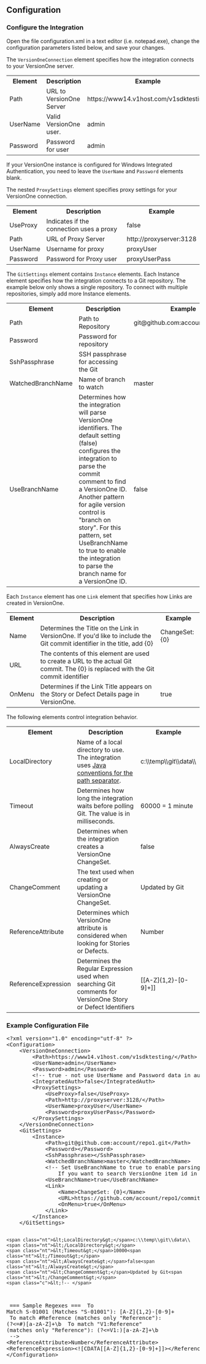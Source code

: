 ## Configuration

### Configure the Integration

Open the file configuration.xml in a text editor (i.e. notepad.exe), change the configuration parameters listed below, and save your changes.

The `VersionOneConnection` element specifies how the integration connects to your VersionOne server.

<table>
	<tbody>
		<tr>
			<th>Element</th>
			<th>Description</th>
			<th>Example</th>
		</tr>
		<tr>
			<td>Path</td>
			<td>URL to VersionOne Server</td>
			<td>https://www14.v1host.com/v1sdktesting/</td>
		</tr>
		<tr>
			<td>UserName</td>
			<td>Valid VersionOne user.</td>
			<td>admin</td>
		</tr>
		<tr>
			<td>Password</td>
			<td>Password for user</td>
			<td>admin</td>
		</tr>
	</tbody>
</table>

If your VersionOne instance is configured for Windows Integrated Authentication, you need to leave the `UserName` and `Password` elements blank.

The nested `ProxySettings` element specifies proxy settings for	your VersionOne connection.

<table>
	<tbody>
		<tr>
			<th>Element</th>
			<th>Description</th>
			<th>Example</th>
		</tr>
		<tr>
			<td>UseProxy</td>
			<td>Indicates if the connection uses a proxy</td>
			<td>false</td>
		</tr>
		<tr>
			<td>Path</td>
			<td>URL of Proxy Server</td>
			<td>http://proxyserver:3128</td>
		</tr>
		<tr>
			<td>UserName</td>
			<td>Username for proxy</td>
			<td>proxyUser</td>
		</tr>
		<tr>
			<td>Password</td>
			<td>Password for Proxy user</td>
			<td>proxyUserPass</td>
		</tr>
	</tbody>
</table>

The `GitSettings` element contains `Instance` elements. Each Instance element specifies how the integration connects to a Git repository. The example below only shows a single repository. To connect with multiple repositories, simply add more Instance elements.

<table>
	<tbody>
		<tr>
			<th>Element</th>
			<th>Description</th>
			<th>Example</th>
		</tr>
		<tr>
			<td>Path</td>
			<td>Path to Repository</td>
			<td>git@github.com:account/repo1.git</td>
		</tr>
		<tr>
			<td>Password</td>
			<td>Password for repository</td>
			<td>&nbsp;</td>
		</tr>
		<tr>
			<td>SshPassphrase</td>
			<td>SSH passphrase for accessing the Git</td>
			<td>&nbsp;</td>
		</tr>
		<tr>
			<td>WatchedBranchName</td>
			<td>Name of branch to watch</td>
			<td>master</td>
		</tr>
		<tr>
			<td>UseBranchName</td>
			<td>Determines how the integration will parse VersionOne identifiers. The default setting (false) configures the integration to parse the commit comment to find a VersionOne ID. Another pattern for agile version control is "branch on story". For this pattern, set UseBranchName to true to enable the integration to parse the branch name for a VersionOne ID.</td>
			<td>false</td>
		</tr>
	</tbody>
</table>

Each `Instance` element has one `Link` element that specifies how Links are created in VersionOne.

<table>
	<tbody>
		<tr>
			<th>Element</th>
			<th>Description</th>
			<th>Example</th>
		</tr>
		<tr>
			<td>Name</td>
			<td>Determines the Title on the Link in VersionOne. If you'd
				like to include the Git commit identifier in the title, add {0}</td>
			<td>ChangeSet: {0}</td>
		</tr>
		<tr>
			<td>URL</td>
			<td>The contents of this element are used to create a URL to
				the actual Git commit. The {0} is replaced with the Git commit
				identifier</td>
			<td>&nbsp;</td>
		</tr>
		<tr>
			<td>OnMenu</td>
			<td>Determines if the Link Title appears on the Story or
				Defect Details page in VersionOne.</td>
			<td>true</td>
		</tr>
	</tbody>
</table>

The following elements control integration behavior.

<table>
	<tbody>
		<tr>
			<th>Element</th>
			<th>Description</th>
			<th>Example</th>
		</tr>
		<tr>
			<td>LocalDirectory</td>
			<td>Name of a local directory to use. The integration uses <a href='http://docs.oracle.com/javase/1.4.2/docs/api/java/io/File.html'>Java conventions for the path separator</a>.</td>
			<td>c:\\temp\\git\\data\\</td>
		</tr>
		<tr>
			<td>Timeout</td>
			<td>Determines how long the integration waits before polling
				Git. The value is in milliseconds.</td>
			<td>60000 = 1 minute</td>
		</tr>
		<tr>
			<td>AlwaysCreate</td>
			<td>Determines when the integration creates a VersionOne
				ChangeSet.</td>
			<td>false</td>
		</tr>
		<tr>
			<td>ChangeComment</td>
			<td>The text used when creating or updating a VersionOne
				ChangeSet.</td>
			<td>Updated by Git</td>
		</tr>
		<tr>
			<td>ReferenceAttribute</td>
			<td>Determines which VersionOne attribute is considered when
				looking for Stories or Defects.</td>
			<td>Number</td>
		</tr>
		<tr>
			<td>ReferenceExpression</td>
			<td>Determines the Regular Expression used when searching Git
				comments for VersionOne Story or Defect Identifiers</td>
			<td>[[A-Z]{1,2}-[0-9]+]]</td>
		</tr>
	</tbody>
</table>

### Example Configuration File

<div class="hlcode">
<div class="syntax"><pre><span class="cp">&lt;?xml version=&quot;1.0&quot; encoding=&quot;utf-8&quot; ?&gt;</span>
<span class="nt">&lt;Configuration&gt;</span>
    <span class="nt">&lt;VersionOneConnection&gt;</span>
        <span class="nt">&lt;Path&gt;</span>https://www14.v1host.com/v1sdktesting/<span class="nt">&lt;/Path&gt;</span>
        <span class="nt">&lt;UserName&gt;</span>admin<span class="nt">&lt;/UserName&gt;</span>
        <span class="nt">&lt;Password&gt;</span>admin<span class="nt">&lt;/Password&gt;</span>
        <span class="c">&lt;!-- true - not use UserName and Password data in authentication--&gt;</span>
        <span class="nt">&lt;IntegratedAuth&gt;</span>false<span class="nt">&lt;/IntegratedAuth&gt;</span>
        <span class="nt">&lt;ProxySettings&gt;</span>
            <span class="nt">&lt;UseProxy&gt;</span>false<span class="nt">&lt;/UseProxy&gt;</span>
            <span class="nt">&lt;Path&gt;</span>http://proxyserver:3128/<span class="nt">&lt;/Path&gt;</span>
            <span class="nt">&lt;UserName&gt;</span>proxyUser<span class="nt">&lt;/UserName&gt;</span>
            <span class="nt">&lt;Password&gt;</span>proxyUserPass<span class="nt">&lt;/Password&gt;</span>
        <span class="nt">&lt;/ProxySettings&gt;</span>
    <span class="nt">&lt;/VersionOneConnection&gt;</span>
    <span class="nt">&lt;GitSettings&gt;</span>
        <span class="nt">&lt;Instance&gt;</span>
            <span class="nt">&lt;Path&gt;</span>git@github.com:account/repo1.git<span class="nt">&lt;/Path&gt;</span>
            <span class="nt">&lt;Password&gt;&lt;/Password&gt;</span>
            <span class="nt">&lt;SshPassphrase&gt;&lt;/SshPassphrase&gt;</span>
            <span class="nt">&lt;WatchedBranchName&gt;</span>master<span class="nt">&lt;/WatchedBranchName&gt;</span>
            <span class="c">&lt;!-- Set UseBranchName to true to enable parsing branch name as VersionOne item id.</span>
<span class="c">                If you want to search VersionOne item id in commit comments then set to false--&gt;</span>
            <span class="nt">&lt;UseBranchName&gt;</span>true<span class="nt">&lt;/UseBranchName&gt;</span>
            <span class="nt">&lt;Link&gt;</span>
                <span class="nt">&lt;Name&gt;</span>ChangeSet: {0}<span class="nt">&lt;/Name&gt;</span>
                <span class="nt">&lt;URL&gt;</span>https://github.com/account/repo1/commit/{0}<span class="nt">&lt;/URL&gt;</span>
                <span class="nt">&lt;OnMenu&gt;</span>true<span class="nt">&lt;/OnMenu&gt;</span>
            <span class="nt">&lt;/Link&gt;</span>
        <span class="nt">&lt;/Instance&gt;</span>
    <span class="nt">&lt;/GitSettings&gt;</span>

    <span class="nt">&lt;LocalDirectory&gt;</span>c:\\temp\\git\\data\\<span class="nt">&lt;/LocalDirectory&gt;</span>
    <span class="nt">&lt;Timeout&gt;</span>10000<span class="nt">&lt;/Timeout&gt;</span>
    <span class="nt">&lt;AlwaysCreate&gt;</span>false<span class="nt">&lt;/AlwaysCreate&gt;</span>
    <span class="nt">&lt;ChangeComment&gt;</span>Updated by Git<span class="nt">&lt;/ChangeComment&gt;</span>
    <span class="c">&lt;!-- </span>
<span class="c">        === Sample Regexes ===</span>
<span class="c">        To Match S-01001 (Matches &quot;S-01001&quot;): [A-Z]{1,2}-[0-9]+</span>
<span class="c">        To match #Reference (matches only &quot;Reference&quot;): (?&lt;=#)[a-zA-Z]+\b</span>
<span class="c">        To match &quot;V1:Reference&quot; (matches only &quot;Reference&quot;): (?&lt;=V1:)[a-zA-Z]+\b</span>
<span class="c">    --&gt;</span>
    <span class="nt">&lt;ReferenceAttribute&gt;</span>Number<span class="nt">&lt;/ReferenceAttribute&gt;</span>
    <span class="nt">&lt;ReferenceExpression&gt;</span><span class="cp">&lt;![CDATA[[A-Z]{1,2}-[0-9]+]]&gt;</span><span class="nt">&lt;/ReferenceExpression&gt;</span>
<span class="nt">&lt;/Configuration&gt;</span>
</pre></div>

</div>

